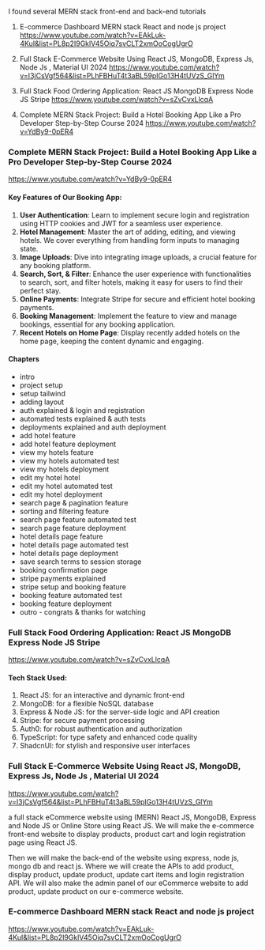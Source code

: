 I found several MERN stack front-end and back-end tutorials

1. E-commerce Dashboard MERN stack React and node js project
https://www.youtube.com/watch?v=EAkLuk-4KuI&list=PL8p2I9GklV45Oiq7svCLT2xmOoCogUgrO

2. Full Stack E-Commerce Website Using React JS, MongoDB, Express Js, Node Js , Material UI 2024
https://www.youtube.com/watch?v=I3jCsVgf564&list=PLhFBHuT4t3aBL59pIGo13H4tUVzS_GlYm

3. Full Stack Food Ordering Application: React JS MongoDB Express Node JS Stripe
https://www.youtube.com/watch?v=sZvCvxLlcqA

4. Complete MERN Stack Project: Build a Hotel Booking App Like a Pro Developer Step-by-Step Course 2024
https://www.youtube.com/watch?v=YdBy9-0pER4



### Complete MERN Stack Project: Build a Hotel Booking App Like a Pro Developer Step-by-Step Course 2024

https://www.youtube.com/watch?v=YdBy9-0pER4

#### Key Features of Our Booking App:
1. **User Authentication**: Learn to implement secure login and registration using HTTP cookies and JWT for a seamless user experience.
2. **Hotel Management**: Master the art of adding, editing, and viewing hotels. We cover everything from handling form inputs to managing state.
3. **Image Uploads**: Dive into integrating image uploads, a crucial feature for any booking platform.
4. **Search, Sort, & Filter**: Enhance the user experience with functionalities to search, sort, and filter hotels, making it easy for users to find their perfect stay.
5. **Online Payments**: Integrate Stripe for secure and efficient hotel booking payments.
6. **Booking Management**: Implement the feature to view and manage bookings, essential for any booking application.
7. **Recent Hotels on Home Page**: Display recently added hotels on the home page, keeping the content dynamic and engaging.

#### Chapters
- intro
- project setup
- setup tailwind
- adding layout
- auth explained & login and registration
- automated tests explained & auth tests
- deployments explained and auth deployment
- add hotel feature
- add hotel feature deployment
- view my hotels feature
- view my hotels automated test
- view my hotels deployment
- edit my hotel hotel
- edit my hotel automated test
- edit my hotel deployment
- search page & pagination feature
- sorting and filtering feature
- search page feature automated test
- search page feature deployment
- hotel details page feature
- hotel details page automated test
- hotel details page deployment
- save search terms to session storage
- booking confirmation page
- stripe payments explained
- stripe setup and booking feature
- booking feature automated test
- booking feature deployment
- outro - congrats & thanks for watching


### Full Stack Food Ordering Application: React JS MongoDB Express Node JS Stripe
https://www.youtube.com/watch?v=sZvCvxLlcqA

#### Tech Stack Used:

1. React JS:  for an interactive and dynamic front-end
2. MongoDB: for a flexible NoSQL database
3. Express & Node JS: for the server-side logic and API creation
4. Stripe: for secure payment processing
5. Auth0: for robust authentication and authorization
6. TypeScript: for type safety and enhanced code quality
7. ShadcnUI: for stylish and responsive user interfaces


### Full Stack E-Commerce Website Using React JS, MongoDB, Express Js, Node Js , Material UI 2024
https://www.youtube.com/watch?v=I3jCsVgf564&list=PLhFBHuT4t3aBL59pIGo13H4tUVzS_GlYm

a full stack eCommerce website using (MERN) React JS, MongoDB, Express and Node JS or Online Store using React JS. We will make the e-commerce front-end website to display products, product cart and login registration page using React JS.

Then we will make the back-end of the website using express, node js, mongo db and react js. Where we will create the APIs to add product, display product, update product, update cart items and login registration API. We will also make the admin panel of our eCommerce website to add product, update product on our e-commerce website.

### E-commerce Dashboard MERN stack React and node js project
https://www.youtube.com/watch?v=EAkLuk-4KuI&list=PL8p2I9GklV45Oiq7svCLT2xmOoCogUgrO

